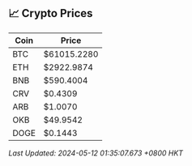 ## 📈 Crypto Prices

| Coin | Price |
| ---- | ----- |
| BTC | $61015.2280 |
| ETH | $2922.9874 |
| BNB | $590.4004 |
| CRV | $0.4309 |
| ARB | $1.0070 |
| OKB | $49.9542 |
| DOGE | $0.1443 |

_Last Updated: 2024-05-12 01:35:07.673 +0800 HKT_